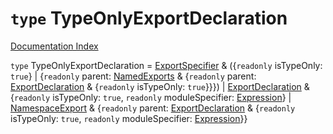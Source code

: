 # `type` TypeOnlyExportDeclaration

[Documentation Index](../README.md)

`type` TypeOnlyExportDeclaration = [ExportSpecifier](../interface.ExportSpecifier/README.md) \& (\{`readonly` isTypeOnly: `true`} | \{`readonly` parent: [NamedExports](../interface.NamedExports/README.md) \& \{`readonly` parent: [ExportDeclaration](../interface.ExportDeclaration/README.md) \& \{`readonly` isTypeOnly: `true`}}}) | [ExportDeclaration](../interface.ExportDeclaration/README.md) \& \{`readonly` isTypeOnly: `true`, `readonly` moduleSpecifier: [Expression](../interface.Expression/README.md)} | [NamespaceExport](../interface.NamespaceExport/README.md) \& \{`readonly` parent: [ExportDeclaration](../interface.ExportDeclaration/README.md) \& \{`readonly` isTypeOnly: `true`, `readonly` moduleSpecifier: [Expression](../interface.Expression/README.md)}}
